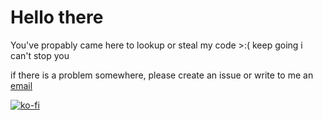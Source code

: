 # Hello there

You've propably came here to lookup or steal my code >:(
keep going i can't stop you

if there is a problem somewhere, please create an issue or write to me an [email](hanus.valenta@gmail.com)

[![ko-fi](https://ko-fi.com/img/githubbutton_sm.svg)](https://ko-fi.com/K3K8AP2OI)
